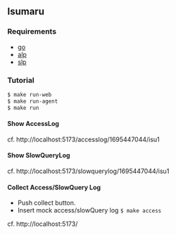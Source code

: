## Isumaru

### Requirements

- [go](https://github.com/golang/go)
- [alp](https://github.com/tkuchiki/alp)
- [slp](https://github.com/tkuchiki/slp)


### Tutorial

```sh
$ make run-web
$ make run-agent
$ make run
```

#### Show AccessLog

cf. http://localhost:5173/accesslog/1695447044/isu1


#### Show SlowQueryLog

cf. http://localhost:5173/slowquerylog/1695447044/isu1

#### Collect Access/SlowQuery Log

- Push collect button.
- Insert mock access/slowQuery log `$ make access`

cf. http://localhost:5173/
